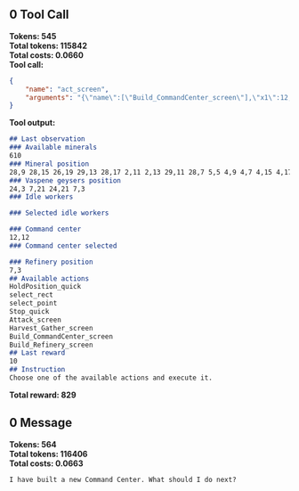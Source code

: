 ## 0 Tool Call
**Tokens: 545**  
**Total tokens: 115842**  
**Total costs: 0.0660**  
**Tool call:**  
```json
{
    "name": "act_screen",
    "arguments": "{\"name\":[\"Build_CommandCenter_screen\"],\"x1\":12,\"y1\":12}"
}
```
**Tool output:**  
```markdown
## Last observation
### Available minerals
610
### Mineral position
28,9 28,15 26,19 29,13 28,17 2,11 2,13 29,11 28,7 5,5 4,9 4,7 4,15 4,17 26,5 5,19
### Vaspene geysers position
24,3 7,21 24,21 7,3
### Idle workers

### Selected idle workers

### Command center
12,12
### Command center selected

### Refinery position
7,3
## Available actions
HoldPosition_quick
select_rect
select_point
Stop_quick
Attack_screen
Harvest_Gather_screen
Build_CommandCenter_screen
Build_Refinery_screen
## Last reward
10
## Instruction
Choose one of the available actions and execute it.
```
**Total reward: 829**  
## 0 Message
**Tokens: 564**  
**Total tokens: 116406**  
**Total costs: 0.0663**  
```markdown
I have built a new Command Center. What should I do next?
```
